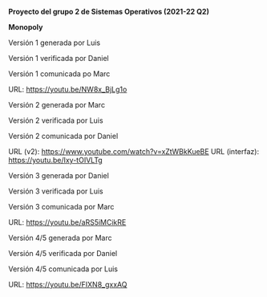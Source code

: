 **Proyecto del grupo 2 de Sistemas Operativos (2021-22 Q2)**

**Monopoly**

Versión 1 generada por Luis

Versión 1 verificada por Daniel

Versión 1 comunicada po Marc

URL: https://youtu.be/NW8x_BjLg1o


Versión 2 generada por Marc

Versión 2 verificada por Luis

Versión 2 comunicada por Daniel 

URL (v2): https://www.youtube.com/watch?v=xZtWBkKueBE URL (interfaz): https://youtu.be/Ixy-tOIVLTg


Versión 3 generada por Daniel

Versión 3 verificada por Luis

Versión 3 comunicada por Marc

URL: https://youtu.be/aRS5iMCikRE

Versión 4/5 generada por Marc

Versión 4/5 verificada por Daniel

Versión 4/5 comunicada por Luis

URL: https://youtu.be/FIXN8_gxxAQ




